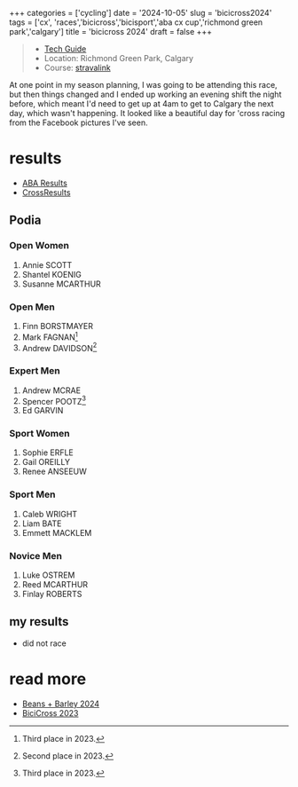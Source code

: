 +++
categories = ['cycling']
date = '2024-10-05'
slug = 'bicicross2024'
tags = ['cx', 'races','bicicross','bicisport','aba cx cup','richmond green park','calgary']
title = 'bicicross 2024'
draft = false
+++

> * [Tech Guide](https://docs.google.com/document/d/14TC_JQ_0UHXIeUC2A2GDj4qrjsn_0yLm/edit?usp=sharing&ouid=117246394648172247399&rtpof=true&sd=true)
> * Location: Richmond Green Park, Calgary
> * Course: [stravalink](http://www.strava.com/segments/32906963)


At one point in my season planning, I was going to be attending this race, but then things changed and I ended up working an evening shift the night before, which meant I'd need to get up at 4am to get to Calgary the next day, which wasn't happening. It looked like a beautiful day for 'cross racing from the Facebook pictures I've seen.

# results

* [ABA Results](https://zone4.ca/race/2024-10-05/0c028c5e/results)
* [CrossResults](https://www.crossresults.com/race/12492)

## Podia

### Open Women

1. Annie SCOTT
2. Shantel KOENIG
3. Susanne MCARTHUR
### Open Men

1. Finn BORSTMAYER
2. Mark FAGNAN[^1]
3. Andrew DAVIDSON[^2]

[^1]: Third place in 2023.
[^2]: Second place in 2023.
### Expert Men

1. Andrew MCRAE
2. Spencer POOTZ[^3]
3. Ed GARVIN

[^3]: Third place in 2023.
### Sport Women

1. Sophie ERFLE
2. Gail OREILLY
3. Renee ANSEEUW
### Sport Men

1. Caleb WRIGHT
2. Liam BATE
3. Emmett MACKLEM

### Novice Men

1. Luke OSTREM
2. Reed MCARTHUR
3. Finlay ROBERTS
## my results

* did not race

# read more

* [Beans + Barley 2024](../beans2024/)
* [BiciCross 2023](../bicicross2023/)